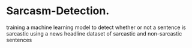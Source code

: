 # Sarcasm-Detection.
 training a machine learning model to detect whether or not a sentence is sarcastic using a news headline dataset of sarcastic and non-sarcastic sentences
